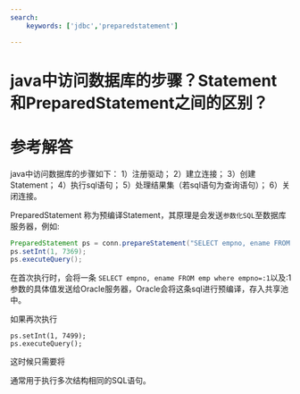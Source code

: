 ```yaml
---
search:
    keywords: ['jdbc','preparedstatement']

---
```




# java中访问数据库的步骤？Statement和PreparedStatement之间的区别？

# 参考解答

java中访问数据库的步骤如下： 
1）注册驱动； 
2）建立连接；
3）创建Statement； 
4）执行sql语句； 
5）处理结果集（若sql语句为查询语句）； 
6）关闭连接。 

PreparedStatement 称为预编译Statement，其原理是会发送`参数化SQL`至数据库服务器，例如:

```java
PreparedStatement ps = conn.prepareStatement("SELECT empno, ename FROM emp where empno=?");
ps.setInt(1, 7369);
ps.executeQuery();
```
在首次执行时，会将一条
```SELECT empno, ename FROM emp where empno=:1```以及:1参数的具体值发送给Oracle服务器，Oracle会将这条sql进行预编译，存入共享池中。

如果再次执行
```
ps.setInt(1, 7499);
ps.executeQuery();
```
这时候只需要将




通常用于执行多次结构相同的SQL语句。